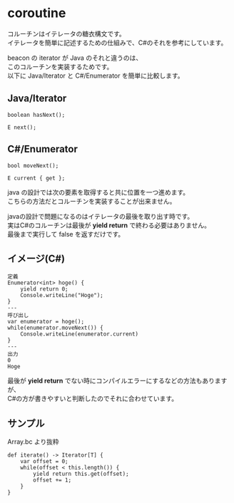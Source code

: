 # coroutine
コルーチンはイテレータの糖衣構文です。  
イテレータを簡単に記述するための仕組みで、C#のそれを参考にしています。  
  
beacon の iterator が Java のそれと違うのは、  
このコルーチンを実装するためです。  
以下に Java/Iterator と C#/Enumerator を簡単に比較します。

## Java/Iterator
````
boolean hasNext();

E next();
````

## C#/Enumerator
````
bool moveNext();

E current { get };
````

java の設計では次の要素を取得すると共に位置を一つ進めます。  
こちらの方法だとコルーチンを実装することが出来ません。  
  
javaの設計で問題になるのはイテレータの最後を取り出す時です。  
実はC#のコルーチンは最後が **yield return** で終わる必要はありません。  
最後まで実行して false を返すだけです。

## イメージ(C#)
````
定義
Enumerator<int> hoge() {
	yield return 0;
	Console.writeLine("Hoge");
}
---
呼び出し
var enumerator = hoge();
while(enumerator.moveNext()) {
	Console.writeLine(enumerator.current)
}
---
出力
0
Hoge
````

最後が **yield return** でない時にコンパイルエラーにするなどの方法もありますが、  
C#の方が書きやすいと判断したのでそれに合わせています。  


## サンプル
Array.bc より抜粋
````
def iterate() -> Iterator[T] {
	var offset = 0;
	while(offset < this.length()) {
		yield return this.get(offset);
		offset += 1;
	}
}
````
